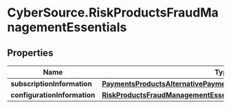 # CyberSource.RiskProductsFraudManagementEssentials

## Properties
Name | Type | Description | Notes
------------ | ------------- | ------------- | -------------
**subscriptionInformation** | [**PaymentsProductsAlternativePaymentMethodsSubscriptionInformation**](PaymentsProductsAlternativePaymentMethodsSubscriptionInformation.md) |  | [optional] 
**configurationInformation** | [**RiskProductsFraudManagementEssentialsConfigurationInformation**](RiskProductsFraudManagementEssentialsConfigurationInformation.md) |  | [optional] 


